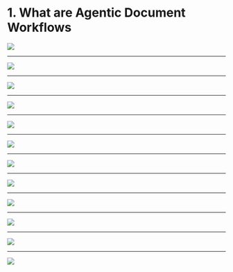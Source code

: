# 1. What are Agentic Document Workflows

![](Slides/videoframe_0.png)

---

![](Slides/videoframe_46355.png)

---

![](Slides/videoframe_71699.png)

---

![](Slides/videoframe_89299.png)

---

![](Slides/videoframe_102399.png)

---

![](Slides/videoframe_171201.png)

---

![](Slides/videoframe_188599.png)

---

![](Slides/videoframe_219000.png)

---

![](Slides/videoframe_245615.png)

---

![](Slides/videoframe_267300.png)

---

![](Slides/videoframe_283699.png)

---

![](Slides/videoframe_318997.png)
